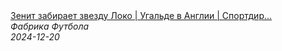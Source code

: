 <!--2024-12-20 10:22:08-->
<div class="yb">
  <a class="nodecor" href="/posts.html?sport/zenit_zabiraet_zvezdu_loko_ugalde_v_anglii_sportdir_spartaka">
    <img class="preview" data-videoid="BoVhI2PTGLY" src="https://i3.ytimg.com/vi/BoVhI2PTGLY/hqdefault.jpg" align="middle" alt="">
  </a>
  <div class="inlbl text">
    <a class="nodecor" href="/posts.html?sport/zenit_zabiraet_zvezdu_loko_ugalde_v_anglii_sportdir_spartaka">Зенит забирает звезду Локо | Угальде в Англии | Спортдир...</a><br>
    <i class="smaller2">Фабрика Футбола</i><br>
    <i class="smaller3">2024-12-20</i>
  </div>
</div>
